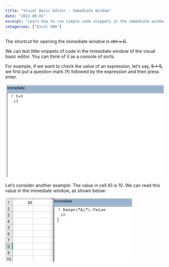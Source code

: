 ```yaml
---
title: "Visual Basic Editor - Immediate Window"
date: "2021-09-01"
excerpt: "Learn how to run simple code snippets in the immediate window of the visual basic editor."
categories: ["Excel VBA"]
---
```


The shortcut for opening the immediate window is ~~ctrl + G~~.

We can test little snippets of code in the immediate window of the visual basic editor. You can think of it as a console of sorts.

For example, if we want to check the value of an expression, let’s say, ~~5 + 5~~, we first put a question mark (~~?~~) followed by the expression and then press enter.

![Immediate Window](../images/immediateWindow/snippetOne.png)

Let’s consider another example. The value in cell A1 is 10. We can read this value in the immediate window, as shown below:

![Immediate Window](../images/immediateWindow/snippetTwo.png)
